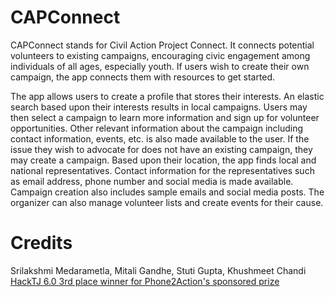 # CAPConnect

CAPConnect stands for Civil Action Project Connect. It connects potential volunteers to existing campaigns, encouraging civic engagement among individuals of all ages, especially youth. If users wish to create their own campaign, the app connects them with resources to get started.

The app allows users to create a profile that stores their interests. An elastic search based upon their interests results in local campaigns. Users may then select a campaign to learn more information and sign up for volunteer opportunities. Other relevant information about the campaign including contact information, events, etc. is also made available to the user. If the issue they wish to advocate for does not have an existing campaign, they may create a campaign. Based upon their location, the app finds local and national representatives. Contact information for the representatives such as email address, phone number and social media is made available. Campaign creation also includes sample emails and social media posts. The organizer can also manage volunteer lists and create events for their cause.

# Credits
Srilakshmi Medarametla, Mitali Gandhe, Stuti Gupta, Khushmeet Chandi
[HackTJ 6.0 3rd place winner for Phone2Action's sponsored prize](https://devpost.com/software/capconnector)
